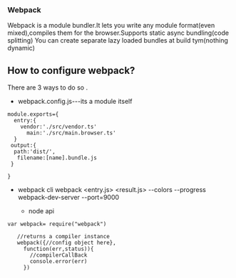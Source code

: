 ### Webpack

Webpack is a module bundler.It lets you write any module format(even mixed),compiles them for the browser.Supports static async bundling(code splitting)
  You can create separate lazy loaded bundles at build tym(nothing dynamic)
  
  ## How to configure webpack?
  
  There are 3 ways to do so .
  
  * webpack.config.js---its a module itself
 ```
 module.exports={
   entry:{
     vendor:'./src/vendor.ts'
       main:'./src/main.browser.ts'
   }
  output:{
   path:'dist/',
    filename:[name].bundle.js
  }
  
}

```

 * webpack cli
   webpack <entry.js> <result.js> --colors --progress
   webpack-dev-server --port=9000
   
   * node api
```
var webpack= require("webpack")
   
   //returns a compiler instance
   webpack({//config object here},
     function(err,status)){
       //compilerCallBack
       console.error(err)
     })
```
